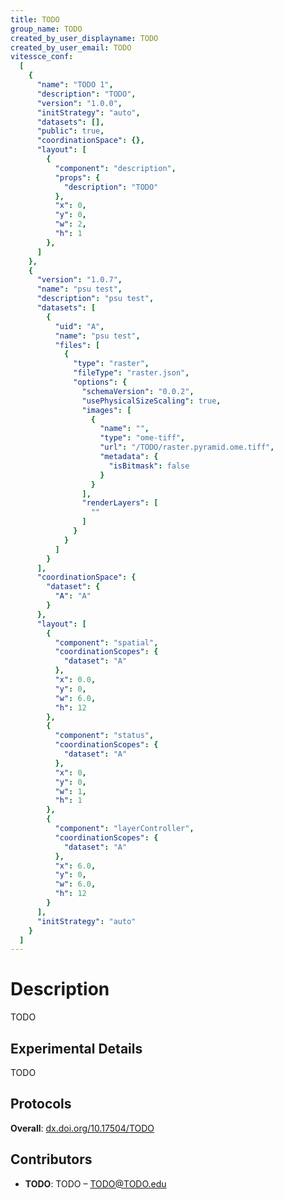 ```yaml
---
title: TODO
group_name: TODO
created_by_user_displayname: TODO
created_by_user_email: TODO
vitessce_conf:
  [
    {
      "name": "TODO 1",
      "description": "TODO",
      "version": "1.0.0",
      "initStrategy": "auto",
      "datasets": [],
      "public": true,
      "coordinationSpace": {},
      "layout": [
        {
          "component": "description",
          "props": {
            "description": "TODO"
          },
          "x": 0,
          "y": 0,
          "w": 2,
          "h": 1
        },
      ]
    },
    {
      "version": "1.0.7",
      "name": "psu test",
      "description": "psu test",
      "datasets": [
        {
          "uid": "A",
          "name": "psu test",
          "files": [
            {
              "type": "raster",
              "fileType": "raster.json",
              "options": {
                "schemaVersion": "0.0.2",
                "usePhysicalSizeScaling": true,
                "images": [
                  {
                    "name": "",
                    "type": "ome-tiff",
                    "url": "/TODO/raster.pyramid.ome.tiff",
                    "metadata": {
                      "isBitmask": false
                    }
                  }
                ],
                "renderLayers": [
                  ""
                ]
              }
            }
          ]
        }
      ],
      "coordinationSpace": {
        "dataset": {
          "A": "A"
        }
      },
      "layout": [
        {
          "component": "spatial",
          "coordinationScopes": {
            "dataset": "A"
          },
          "x": 0.0,
          "y": 0,
          "w": 6.0,
          "h": 12
        },
        {
          "component": "status",
          "coordinationScopes": {
            "dataset": "A"
          },
          "x": 0,
          "y": 0,
          "w": 1,
          "h": 1
        },
        {
          "component": "layerController",
          "coordinationScopes": {
            "dataset": "A"
          },
          "x": 6.0,
          "y": 0,
          "w": 6.0,
          "h": 12
        }
      ],
      "initStrategy": "auto"
    }
  ]
---
```


# Description

TODO

## Experimental Details

TODO

## Protocols

**Overall**: [dx.doi.org/10.17504/TODO](https://dx.doi.org/10.17504/TODO)

## Contributors

- **TODO**: TODO – <TODO@TODO.edu>
